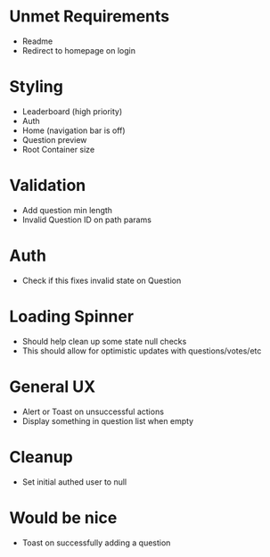 # Unmet Requirements
- Readme
- Redirect to homepage on login

# Styling
- Leaderboard (high priority)
- Auth
- Home (navigation bar is off)
- Question preview
- Root Container size

# Validation
- Add question min length
- Invalid Question ID on path params

# Auth
- Check if this fixes invalid state on Question

# Loading Spinner
- Should help clean up some state null checks
- This should allow for optimistic updates with questions/votes/etc
 
 # General UX
 - Alert or Toast on unsuccessful actions
 - Display something in question list when empty
 
# Cleanup
- Set initial authed user to null

# Would be nice
- Toast on successfully adding a question
